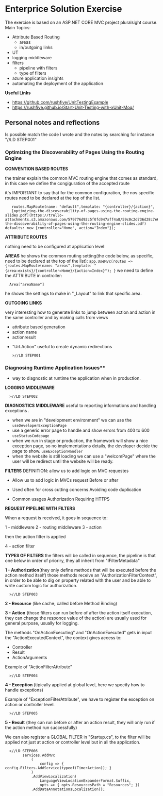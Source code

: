 # Enterprice Solution Exercise

The exercise is based on an ASP.NET CORE MVC project pluralsight course. Main Topics:

- Attribute Based Routing
  - areas
  - in/outgoing links
- UT
- logging middleware
- filters
  - pipeline with filters   
  - type of filters
- azure application insights
- automating the deployment of the application

**Useful Links**
- https://github.com/rushfive/UnitTestingExample
- https://rushfive.github.io/Start-Unit-Testing-with-xUnit-Moq/

## Personal notes and reflections

Is possible match the code I wrote and the notes by searching for instance "//LD STEP001" 

### Optimizing the Discoverability of Pages Using the Routing Engine

**CONVENTION BASED ROUTES**

the trainer explain the common MVC routing engine that comes as standard, in this case we define the congiguration of the accepted route

it's IMPORTANT to say that for the common configuration, the nos specific routes need to be declared at the top of the list.

       routes.MapRoute(name: "default",template: "{controller}/{action}",
       [optimizing-the-discoverability-of-pages-using-the-routing-engine-slides.pdf](https://trello-attachments.s3.amazonaws.com/579776d92c5f0fd947aff4a8/59c0c2d736d28c7e6364794f/2adc1d55caeb9147bb6fe3cbc0eebe78/optimizing-the-discoverability-of-pages-using-the-routing-engine-slides.pdf) defaults: new {controller="Home", action="Index"});


**ATTRIBUTE ROUTES**

nothing need to be configured at application level

**AREAS**
he shows the common routing setting(the code below, as specific, need to be declared at the top of the list):
      ```
      app.UseMvc(routes =>{routes.MapRoute(name: "areas",template: "
      {area:exists}/{controller=Home}/{action=Index}");
      }
	  ```
 we need to define the ATTRIBUTE in controller:

      Area["areaName"]

he shows the settings to make in "_Layout" to link that specific area.

**OUTGOING LINKS**

 very interesting how to generate links to jump between action and action in the same controller and by making calls from views

- attribute based generation
- action name
- actionresult

+ "Url.Action" useful to create dynamic redirections

      >//LD STEP001 


### Diagnosing Runtime Application Issues**

+ way to diagnostic at runtime the application when in production.

**LOGGING MIDDLEWARE**

      >//LD STEP002

**DIAGNOSTICS MIDDLEWARE**
useful to reporting informations and handling exceptions .
- when we are in "development environment" we can use the 
          ```
          useDeveloperExceptionPage
		  ```
- use a generic error page to handle and show errors from 400 to 600
         ```
         useStatusCodepage
		 ```
- when we run in stage or production, the framework will show a nice exception page, so no implementations details, the developer decide the page to show.
          ```
          useExceptionHandler
		  ```
- when the website is still loading we can use a "welcomPage" where the user will be redirect until the website will be ready.


**FILTERS**
DEFINITION: allow us to add logic on MVC requestes

- Allow us to add logic in MVCs request
  Before or after

- Used often for cross
  cutting concerns
  Avoiding code duplication

- Common usages
  Authorization
  Requiring HTTPS

**REQUEST PIPELINE WITH FILTERS**

When a request is received, it goes in sequence to:

1 - middleware
2 - routing middleware
3 - action

then the action filter is applied

4 - action filter

**TYPES OF FILTERS**
the filters will be called in sequence, the pipeline is that one below in order of prioriry, they all inherit from "IFilterMetadata"

**1 - Authorization**(they only define methods that will be executed before the action method itself)
those methods receive an "AuthorizationFilterContext", in order to be able to dig on property related with the user and be able to write custom logic for authorization.

      >//LD STEP003

**2 - Resource** (like cache, called before Method Binding)

**3 - Action** (those filters can run before of after the action itself execution, they can change the responce value of the action)
are usually used for general purpose, usually for logging.

The methods "OnActionExecuting" and "OnActionExecuted" gets in input the "ActionExecutedContext", the context gives access to:
- Controller
- Result
- ActionArguments

Example of "ActionFilterAttribute"

      >//LD STEP004

**4 - Exception** (tipically applied at global level, here we specify how to handle exceptions)

Example of "ExceptionFilterAttribute", we have to register the exception on action or controller level.

      >//LD STEP005 

**5 - Result** (they can run before or after an action result, they will only run if the action method run successfully)

We can also register a GLOBAL FILTER in "Startup.cs", to the filter will be applied not just at action or controller level but in all the application.

      >//LD STEP006 
            services.AddMvc
                (
                    config => { config.Filters.AddService(typeof(TimerAction)); }
                )
                .AddViewLocalization(
                    LanguageViewLocationExpanderFormat.Suffix,
                    opts => { opts.ResourcesPath = "Resources"; })
                .AddDataAnnotationsLocalization();
       
